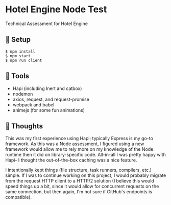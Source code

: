 # Hotel Engine Node Test

Technical Assessment for Hotel Engine

## 🌋 Setup

```
$ npm install
$ npm start
$ npm run client
```

## 🧰 Tools

-   Hapi (including Inert and catbox)
-   nodemon
-   axios, request, and request-promise
-   webpack and babel
-   animejs (for some fun animations)

## 🧐 Thoughts

This was my first experience using Hapi; typically Express is my go-to framework. As this was a Node assessment, I figured using a new framework would allow me to rely more on my knowledge of the Node runtime then it did on library-specific code. All-in-all I was pretty happy with Hapi- I thought the out-of-the-box caching was a nice feature.

I intentionally kept things (file structure, task runners, compilers, etc.) simple. If I was to continue working on this project, I would probably migrate from the request HTTP client to a HTTP/2 solution (I believe this would speed things up a bit, since it would allow for concurrent requests on the same connection, but then again, I'm not sure if GitHub's endpoints is compatible).
